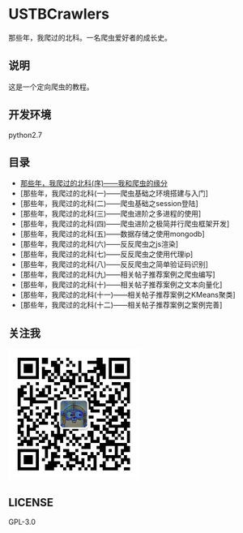 # USTBCrawlers
那些年，我爬过的北科。一名爬虫爱好者的成长史。

## 说明
这是一个定向爬虫的教程。

## 开发环境
python2.7

## 目录
- [那些年，我爬过的北科(序)——我和爬虫的缘分](http://nladuo.github.io/2017/06/17/%E9%82%A3%E4%BA%9B%E5%B9%B4%EF%BC%8C%E6%88%91%E7%88%AC%E8%BF%87%E7%9A%84%E5%8C%97%E7%A7%91-%E5%BA%8F-%E2%80%94%E2%80%94%E6%88%91%E5%92%8C%E7%88%AC%E8%99%AB%E7%9A%84%E7%BC%98%E5%88%86/)  
- [那些年，我爬过的北科(一)——爬虫基础之环境搭建与入门]  
- [那些年，我爬过的北科(二)——爬虫基础之session登陆]  
- [那些年，我爬过的北科(三)——爬虫进阶之多进程的使用]  
- [那些年，我爬过的北科(四)——爬虫进阶之极简并行爬虫框架开发]  
- [那些年，我爬过的北科(五)——数据存储之使用mongodb]  
- [那些年，我爬过的北科(六)——反反爬虫之js渲染]  
- [那些年，我爬过的北科(七)——反反爬虫之使用代理ip]  
- [那些年，我爬过的北科(八)——反反爬虫之简单验证码识别]  
- [那些年，我爬过的北科(九)——相关帖子推荐案例之爬虫编写]  
- [那些年，我爬过的北科(十)——相关帖子推荐案例之文本向量化]  
- [那些年，我爬过的北科(十一)——相关帖子推荐案例之KMeans聚类]  
- [那些年，我爬过的北科(十二)——相关帖子推荐案例之案例完善]  

## 关注我
![qrcode](./qrcode.jpg)

## LICENSE
GPL-3.0
